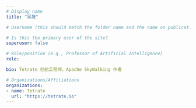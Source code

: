 ```yaml
---
# Display name
title: "吴晟"

# Username (this should match the folder name and the name on publications)

# Is this the primary user of the site?
superuser: false

# Role/position (e.g., Professor of Artificial Intelligence)
role:

bio: Tetrate 创始工程师，Apache SkyWalking 作者

# Organizations/Affiliations
organizations:
- name: Tetrate
  url: "https://tetrate.io"
---
```

